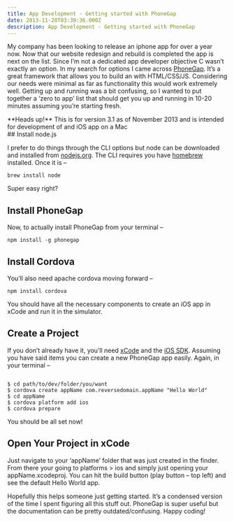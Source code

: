 ```yaml
---
title: App Development - Getting started with PhoneGap
date: 2013-11-28T03:39:36.000Z
description: App Development - Getting started with PhoneGap
---
```


My company has been looking to release an iphone app for over a year now. Now that our website redesign and rebuild is completed the app is next on the list. Since I’m not a dedicated app developer objective C wasn’t exactly an option. In my search for options I came across [PhoneGap](http://phonegap.com/ "PhoneGap"). It’s a great framework that allows you to build an with HTML/CSS/JS. Considering our needs were minimal as far as functionality this would work extremely well. Getting up and running was a bit confusing, so I wanted to put together a ‘zero to app’ list that should get you up and running in 10-20 minutes assuming you’re starting fresh.

<div class="alert alert-info"><span class="alert-before"></span><span class="alert-after"></span><div class="alert-wrapper">**Heads up!** This is for version 3.1 as of November 2013 and is intended for development of and iOS app on a Mac  
<span class="ico-st alert-close"></span></div><div class="clear"></div></div>
## Install node.js

I prefer to do things through the CLI options but node can be downloaded and installed from [nodejs.org](http://nodejs.org "Node Js"). The CLI requires you have [homebrew](http://brew.sh/ "Home brew") installed. Once it is –

    brew install node

Super easy right?


## Install PhoneGap

Now, to actually install PhoneGap from your terminal –

    npm install -g phonegap


## Install Cordova

You’ll also need apache cordova moving forward –

    npm install cordova

You should have all the necessary components to create an iOS app in xCode and run it in the simulator.


## Create a Project

If you don’t already have it, you’ll need [xCode](https://developer.apple.com/xcode/ "apple xcode") and the [iOS SDK](https://developer.apple.com/devcenter/ios/index.action#downloads "iOS SDK"). Assuming you have said items you can create a new PhoneGap app easily. Again, in your terminal –

<code>
$ cd path/to/dev/folder/you/want 
$ cordova create appName com.reversedomain.appName "Hello World" 
$ cd appName 
$ cordova platform add ios 
$ cordova prepare
</code>

You should be all set now!


## Open Your Project in xCode

Just navigate to your ‘appName’ folder that was just created in the finder. From there your going to platforms > ios and simply just opening your appName.xcodeproj. You can hit the build button (play button – top left) and see the default Hello World app.

Hopefully this helps someone just getting started. It’s a condensed version of the time I spent figuring all this stuff out. PhoneGap is super useful but the documentation can be pretty outdated/confusing. Happy coding!


